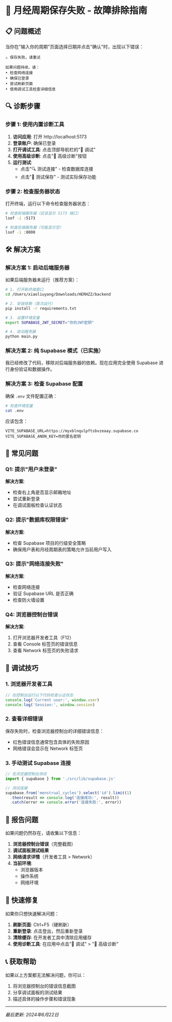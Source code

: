 # 🚀 月经周期保存失败 - 故障排除指南

## 📋 问题概述

当你在"输入你的周期"页面选择日期并点击"确认"时，出现以下错误：
```
⚠️ 保存失败，请重试

如果问题持续，请：
• 检查网络连接
• 确保已登录
• 尝试刷新页面
• 使用调试工具检查详细信息
```

## 🔍 诊断步骤

### 步骤 1: 使用内置诊断工具

1. **访问应用**: 打开 http://localhost:5173
2. **登录账户**: 确保已登录
3. **打开调试工具**: 点击顶部导航栏的"🔧 调试"
4. **使用高级诊断**: 点击"🚀 高级诊断"按钮
5. **运行测试**: 
   - 点击"🔍 测试连接" - 检查数据库连接
   - 点击"💾 测试保存" - 测试实际保存功能

### 步骤 2: 检查服务器状态

打开终端，运行以下命令检查服务器状态：

```bash
# 检查前端服务器（应该显示 5173 端口）
lsof -i :5173

# 检查后端服务器（可能显示空）
lsof -i :8000
```

## 🛠️ 解决方案

### 解决方案 1: 启动后端服务器

如果后端服务器未运行（推荐方案）：

```bash
# 1. 打开新终端窗口
cd /Users/xiaoliuyang/Downloads/HERHZZ/backend

# 2. 安装依赖（首次运行）
pip install -r requirements.txt

# 3. 设置环境变量
export SUPABASE_JWT_SECRET="你的JWT密钥"

# 4. 启动服务器
python main.py
```

### 解决方案 2: 纯 Supabase 模式（已实施）

我已经修改了代码，移除对后端服务器的依赖。现在应用完全使用 Supabase 进行身份验证和数据操作。

### 解决方案 3: 检查 Supabase 配置

确保 `.env` 文件配置正确：

```bash
# 检查环境变量
cat .env
```

应该包含：
```
VITE_SUPABASE_URL=https://myxblnqulpftsbvzeaay.supabase.co
VITE_SUPABASE_ANON_KEY=你的匿名密钥
```

## 🐛 常见问题

### Q1: 提示"用户未登录"
**解决方案**: 
- 检查右上角是否显示邮箱地址
- 尝试重新登录
- 在调试面板检查认证状态

### Q2: 提示"数据库权限错误"
**解决方案**:
- 检查 Supabase 项目的行级安全策略
- 确保用户表和月经周期表的策略允许当前用户写入

### Q3: 提示"网络连接失败"
**解决方案**:
- 检查网络连接
- 验证 Supabase URL 是否正确
- 检查防火墙设置

### Q4: 浏览器控制台错误
**解决方案**:
1. 打开浏览器开发者工具（F12）
2. 查看 Console 标签页的错误信息
3. 查看 Network 标签页的失败请求

## 🔧 调试技巧

### 1. 浏览器开发者工具
```javascript
// 在控制台运行以下代码检查认证状态
console.log('Current user:', window.user)
console.log('Session:', window.session)
```

### 2. 查看详细错误
保存失败时，检查浏览器控制台的详细错误信息：
- 红色错误信息通常包含具体的失败原因
- 网络错误会显示在 Network 标签页

### 3. 手动测试 Supabase 连接
```javascript
// 在浏览器控制台测试
import { supabase } from './src/lib/supabase.js'

// 测试连接
supabase.from('menstrual_cycles').select('id').limit(1)
  .then(result => console.log('连接成功:', result))
  .catch(error => console.error('连接失败:', error))
```

## 📝 报告问题

如果问题仍然存在，请收集以下信息：

1. **浏览器控制台错误**（完整截图）
2. **调试面板测试结果**
3. **网络请求详情**（开发者工具 > Network）
4. **当前环境**:
   - 浏览器版本
   - 操作系统
   - 网络环境

## 🎯 快速修复

如果你只想快速解决问题：

1. **刷新页面**: Ctrl+F5（硬刷新）
2. **重新登录**: 点击登出，然后重新登录
3. **清除缓存**: 在开发者工具中清除应用缓存
4. **使用诊断工具**: 在应用中点击"🔧 调试" > "🚀 高级诊断"

## 📞 获取帮助

如果以上方案都无法解决问题，你可以：

1. 将浏览器控制台的错误信息截图
2. 分享调试面板的测试结果
3. 描述具体的操作步骤和错误现象

---

*最后更新: 2024年6月22日* 